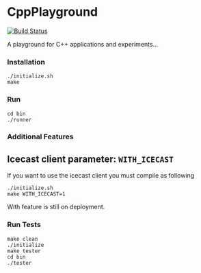 # CppPlayground
[![Build Status](https://travis-ci.org/stolosapo/CppPlayground.svg?branch=master)](https://travis-ci.org/stolosapo/CppPlayground)

A playground for C++ applications and experiments...


### Installation

```
./initialize.sh
make
```


### Run

```
cd bin
./runner
```


### Additional Features

Icecast client parameter: `WITH_ICECAST`
--------------

If you want to use the icecast client you must compile as following

```
./initialize.sh
make WITH_ICECAST=1
```
With feature is still on deployment.


### Run Tests

```
make clean
./initialize
make tester
cd bin
./tester
```
